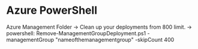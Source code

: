 # Azure PowerShell

Azure Management Folder -> Clean up your deployments from 800 limit.
-> powershell: Remove-ManagementGroupDeployment.ps1 -managementGroup "nameofthemanagementgroup" -skipCount 400 

